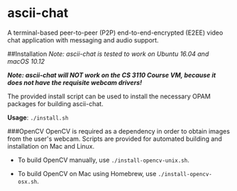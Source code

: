 # ascii-chat
A terminal-based peer-to-peer (P2P) end-to-end-encrypted (E2EE) video chat application with messaging and audio support.

##Installation
*Note: ascii-chat is tested to work on Ubuntu 16.04 and macOS 10.12*

***Note: ascii-chat will NOT work on the CS 3110 Course VM, because it does not have the requisite webcam drivers!***

The provided install script can be used to install the necessary OPAM packages for building ascii-chat.

**Usage**: `./install.sh`

###OpenCV
OpenCV is required as a dependency in order to obtain images from the user's webcam. Scripts are provided for automated building and installation on Mac and Linux.

- To build OpenCV manually, use `./install-opencv-unix.sh`.

- To build OpenCV on Mac using Homebrew, use `./install-opencv-osx.sh`.
